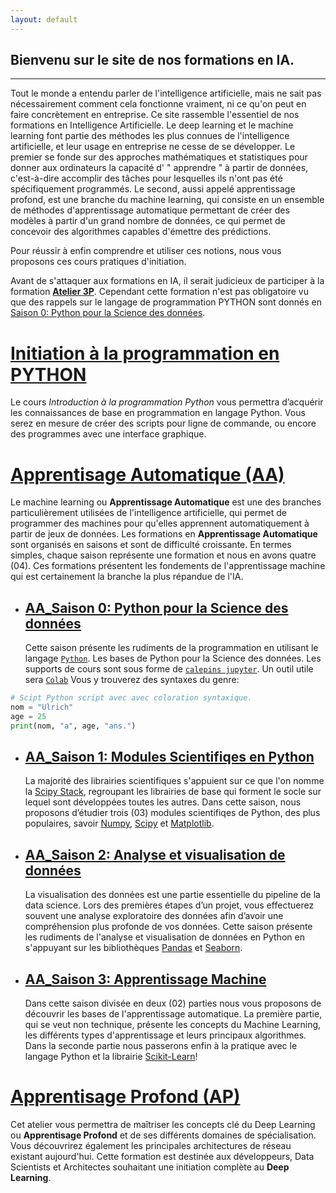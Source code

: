 ```yaml
---
layout: default
---
```


## Bienvenu sur le site de nos formations en IA.
****

Tout le monde a entendu parler de l'intelligence artificielle, mais ne sait pas nécessairement comment cela fonctionne vraiment, ni ce qu'on peut en faire concrètement en entreprise.
Ce site rassemble l'essentiel de nos formations en Intelligence Artificielle. Le deep learning et le machine learning font partie des méthodes les plus connues de l'intelligence artificielle, et leur usage en entreprise ne cesse de se développer. Le premier se fonde sur des approches mathématiques et statistiques pour donner aux ordinateurs la capacité d' " apprendre " à partir de données, c'est-à-dire accomplir des tâches pour lesquelles ils n'ont pas été spécifiquement programmés. Le second, aussi appelé apprentissage profond, est une branche du machine learning, qui consiste en un ensemble de méthodes d'apprentissage automatique permettant de créer des modèles à partir d'un grand nombre de données, ce qui permet de concevoir des algorithmes capables d'émettre des prédictions.

Pour réussir à enfin comprendre et utiliser ces notions, nous vous proposons ces cours pratiques d'initiation. 

Avant de s'attaquer aux formations en IA, il serait judicieux de participer à la formation [**Atelier 3P**](https://ai-technipreneurs.github.io/site-officiel-atelier-3-P/).
Cependant cette formation n'est pas obligatoire vu que des rappels sur le langage de programmation PYTHON sont donnés en [Saison 0: Python pour la Science des données](./saison-0.html).


# <b><a href="https://ai-technipreneurs.github.io/site-officiel-atelier-3-P/">Initiation à la programmation en PYTHON</a></b>
Le cours _Introduction à la programmation Python_ vous permettra d’acquérir les connaissances de base en programmation en langage Python. Vous serez en mesure de créer des scripts pour ligne de commande, ou encore des programmes avec une interface graphique.


# <b><a href="url">Apprentisage Automatique (AA)</a></b>
Le machine learning ou **Apprentissage Automatique** est une des branches particulièrement utilisées de l'intelligence artificielle, qui permet de programmer des machines pour qu'elles apprennent automatiquement à partir de jeux de données. Les formations en **Apprentissage Automatique** sont organisés en saisons et sont de difficulté croissante. En termes simples, chaque saison représente une formation et nous en avons quatre (04). Ces formations présentent les fondements de l'apprentissage machine qui est certainement la branche la plus répandue de l'IA.

* ## <b><a href="url">AA_Saison 0: Python pour la Science des données</a></b>
  Cette saison présente les rudiments de la programmation en utilisant le langage [`Python`](https://www.python.org/). Les bases de Python pour la Science des   données. Les supports de cours sont sous forme de
[`calepins jupyter`](https://jupyter.org/). Un outil utile sera [`Colab`](https://colab.research.google.com/notebooks/welcome.ipynb?hl=fr)
Vous y trouverez des syntaxes du genre:

```python
# Scipt Python script avec avec coloration syntaxique.
nom = "Ulrich"
age = 25
print(nom, "a", age, "ans.")
```

* ## <b><a href="url">AA_Saison 1: Modules Scientifiqes en Python</a></b>
  La majorité des librairies scientifiques s'appuient sur ce que l'on nomme la [Scipy Stack](https://www.scipy.org/stackspec.html), regroupant les librairies de base qui forment le socle sur lequel sont développées toutes les autres. Dans cette saison, nous proposons d’étudier trois (03) modules scientifiqes de Python, des plus populaires, savoir [Numpy](http://www.numpy.org/), [Scipy](http://docs.scipy.org/doc/scipy/reference/) et [Matplotlib](http://matplotlib.org/).
 

* ## <b><a href="url">AA_Saison 2: Analyse et visualisation de données</a></b>
  La visualisation des données est une partie essentielle du pipeline de la data science. Lors des premières étapes d’un projet, vous effectuerez souvent une analyse exploratoire des données afin d’avoir une compréhension plus profonde de vos données. Cette saison présente les rudiments de l'analyse et visualisation de données en Python en s'appuyant sur les bibliothèques [Pandas](http://pandas.pydata.org/) et [Seaborn](https://seaborn.pydata.org/).


* ## <b><a href="url">AA_Saison 3: Apprentissage Machine</a></b>
  Dans cette saison divisée en deux (02) parties nous vous proposons de découvrir les bases de l'apprentissage automatique. La première partie, qui se veut non technique, présente les concepts du Machine Learning, les différents types d'apprentissage et leurs principaux algorithmes. Dans la seconde partie nous passerons enfin à la pratique avec le langage Python et la librairie [Scikit-Learn](https://scikit-learn.org/stable/)!


# <b><a href="url">Apprentisage Profond (AP)</a></b>
Cet atelier vous permettra de maîtriser les concepts clé du Deep Learning ou **Apprentisage Profond** et de ses différents domaines de spécialisation. Vous découvrirez également les principales architectures de réseau existant aujourd'hui.
Cette formation est destinée aux développeurs, Data Scientists et Architectes souhaitant une initiation complète au **Deep Learning**. 




